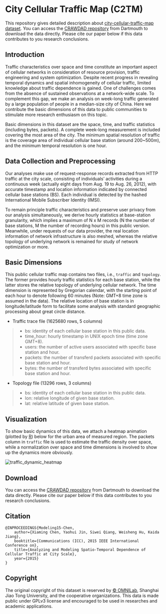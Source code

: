 # City Cellular Traffic Map (C2TM)

This repository gives detailed description about
[city-cellular-traffic-map dataset](https://github.com/caesar0301/city-cellular-traffic-map). You
can access the [CRAWDAD repository](#) from Dartmouth to download the data
directly. Please cite our paper below if this data contributes to you research
conclusions.

## Introduction

Traffic characteristics over space and time constitute an important aspect of
cellular networks in consideration of resource provision, traffic engineering
and system optimization. Despite recent progress in revealing temporal dynamics
and spatial inhomogeneity of cellular traffic, limited knowledge about traffic
dependence is gained. One of challenges comes from the absence of sustained
observations at a network-wide scale. To complement this gap, we make an
analysis on week-long traffic generated by a large population of people in a
median-size city of China. Here we contribute the basic dimensions of this data
to public communities to stimulate more research enthusiasm on this topic.

Basic dimensions in this dataset are the space, time, and traffic statistics
(including bytes, packets). A complete week-long measurement is included
covering the most area of the city. The minimum spatial resolution of traffic
is the coverage area of individual cellular base station (around 200~500m), and
the minimum temporal resolution is one hour.

## Data Collection and Preprocessing

Our analyses make use of request-response records extracted from HTTP traffic
at the city scale, consisting of individuals’ activities during a continuous
week (actually eight days from Aug. 19 to Aug. 26, 2012), with accurate
timestamp and location information indicated by connected cellular base
stations (BS). Each individual is detected by the hashed International Mobile
Subscriber Identity (IMSI).

To remain principle traffic characteristics and preserve user privacy from our
analysis simultaneously, we derive hourly statistics at base-station
granularity, which implies a maximum of N x M records (N the number of base
stations, M the number of recording hours) in this public version. Meanwhile,
under requests of our data provider, the real location information of network
infrastructure is also meshed, whereas the relative topology of underlying
network is remained for study of network optimization or more.

## Basic Dimensions

This public cellular traffic map contains two files, i.e., `traffic` and
`topology`. The former provides hourly traffic statistics for each base
station, while the latter stores the relative topology of underlying cellular
network. The time dimension is represented by Gregorian calendar, with the
starting point of each hour to denote following 60 minutes (Note: GMT+8 time
zone is assumed in the data). The relative location of base station is in
longitude/latitude form to facilitate some analysis with standard geographic
processing about great circle distance.

* Traffic trace file (1625680 rows, 5 columns)

> * bs: identity of each cellular base station in this public data.
> * time_hour: hourly timestamp in UNIX epoch time (time zone GMT+8).
> * users: the number of active users associated with specific base station and hour.
> * packets: the number of transferd packets associated with specific base station and hour.
> * bytes: the number of transferd bytes associated with specific base station and hour.

* Topology file (13296 rows, 3 columns)

> * bs: identity of each cellular base station in this public data.
> * lon: relative longitude of given base station.
> * lat: relative latitude of given base station.

## Visualization

To show basic dynamics of this data, we attach a heatmap animation (plotted by
[R](http://www.r-project.org/)) below for the urban area of measured
region. The packets column in `traffic` file is used to estimate the traffic
density over space, while a normalization over space and time dimensions is
involved to show up the dynamics more obviously.

![traffic_dynamic_heatmap](https://github.com/caesar0301/city-cellular-traffic-map/raw/master/heatmap_animation.gif)

## Download

You can access the [CRAWDAD repository](#) from Dartmouth to download the data
directly. Please cite our paper below if this data contributes to you research
conclusions.

## Citation

    @INPROCEEDINGS{Modeling15-Chen,
        author={Xiaming Chen, Yaohui Jin, Siwei Qiang, Weisheng Hu, Kaida Jiang},
        booktitle={Communications (ICC), 2015 IEEE International Conference on},
        title={Analyzing and Modeling Spatio-Temporal Dependence of Cellular Traffic at City Scale},
        year={2015}
    }

## Copyright

The original copyright of this dataset is reserved by
[© OMNILab](http://omnilab.sjtu.edu.cn), Shanghai Jiao Tong University, and the
cooperative organizations. This data is made public under GPLv3 license and
encouraged to be used in researches and academic applications.
